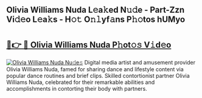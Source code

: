 ## Olivia Williams Nuda L𝚎a𝚔ed N𝚞𝚍e - Part-Zzn Vi𝚍𝚎o L𝚎a𝚔s - H𝚘𝚝 O𝚗𝚕yf𝚊ns P𝚑𝚘tos hUMyo

# <h2><a href="http://kf9ci2.oniu.top/?m=Olivia+Williams+Nuda">🔗👉 🔴 Olivia Williams Nuda P𝚑ot𝚘𝚜 V𝚒d𝚎o</a></h2>

[![Olivia Williams Nuda Nu𝚍e𝚜](https://i.imgur.com/0qMVB7G.gif)](http://kf9ci2.oniu.top/?m=Olivia+Williams+Nuda)
Digital media artist and amusement provider Olivia Williams Nuda, famed for sharing dance and lifestyle content via popular dance routines and brief clips. Skilled contortionist partner Olivia Williams Nuda, celebrated for their remarkable abilities and accomplishments in contorting their body with partners.  

